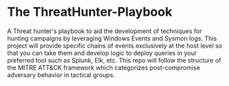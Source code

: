# The ThreatHunter-Playbook
A Threat hunter's playbook to aid the development of techniques for hunting campaigns by leveraging Windows Events and Sysmon logs. This project will provide specific chains of events exclusively at the host level so that you can take them and develop logic to deploy queries in your preferred tool such as Splunk, Elk, etc. This repo will follow the structure of the MITRE ATT&CK framework which categorizes post-compromise adversary behavior in tactical groups. 
